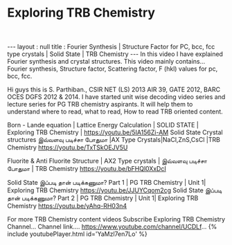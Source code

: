 <h1>Exploring TRB Chemistry</h1><br><br>---
layout : null
title : Fourier Synthesis | Structure Factor for PC, bcc, fcc type crystals | Solid State | TRB Chemistry
---
In this video I have explained 
Fourier synthesis and crystal structures. This video mainly contains...
Fourier synthesis,
Structure factor,
Scattering factor,
F (hkl) values for pc, bcc, fcc.


Hi guys this is S. Parthiban., CSIR NET (LS) 2013 AIR 39, GATE 2012, BARC OCES DGFS 2012 & 2014. I have started unit wise decoding video series and lecture series for PG TRB chemistry aspirants. It will help them to understand where to read, what to read, How to read TRB oriented content.

Born - Lande equation | Lattice Energy Calculation | SOLID STATE | Exploring TRB Chemistry |
https://youtu.be/5IA156Zi-AM
Solid State Crystal structures இவ்வளவு படிச்சா போதுமா |AX Type Crystals|NaCl,ZnS,CsCl |TRB Chemistry
https://youtu.be/TxTSkOEJV5U

Fluorite & Anti Fluorite Structure | AX2 Type crystals | இவ்வளவு படிச்சா போதுமா | TRB Chemistry
https://youtu.be/bFHQl0XxDcI

Solid State இப்படி தான் படிக்கணுமா? Part 1 | PG TRB Chemistry | Unit 1| Exploring TRB Chemistry
https://youtu.be/JJUYCqom2cg
Solid State இப்படி தான் படிக்கணுமா? Part 2 | PG TRB Chemistry | Unit 1| Exploring TRB Chemistry
https://youtu.be/yAhq-RH03n4

For more TRB Chemistry content videos Subscribe Exploring TRB Chemistry Channel...
Channel link.... https://www.youtube.com/channel/UCDLf...
{% include youtubePlayer.html id='YaMzl7en7Lo' %}<br>